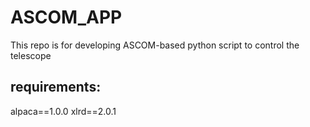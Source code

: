 # ASCOM_APP
This repo is for developing ASCOM-based python script to control the telescope
## requirements:
alpaca==1.0.0
xlrd==2.0.1
